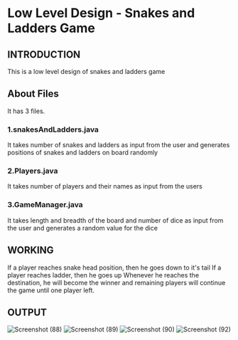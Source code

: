 # Low Level Design - Snakes and Ladders Game

## INTRODUCTION
This is a low level design of snakes and ladders game

## About Files

It has 3 files.
### 1.snakesAndLadders.java
It takes number of snakes and ladders as input from the user and generates positions of snakes and ladders on board randomly
### 2.Players.java
It takes number of players and their names as input from the users
### 3.GameManager.java
It takes length and breadth of the board and number of dice as input from the user and generates a random value for the dice

## WORKING
If a player reaches snake head position, then he goes down to it's tail
If a player reaches ladder, then he goes up
Whenever he reaches the destination, he will become the winner and remaining players will continue the game until one player left.

## OUTPUT
![Screenshot (88)](https://user-images.githubusercontent.com/72642273/145794584-88fb0f43-5bc8-4a7e-bdb6-eab3d65658c2.png)
![Screenshot (89)](https://user-images.githubusercontent.com/72642273/145794614-26ed42e7-6af6-45f4-8690-da9e150af81e.png)
![Screenshot (90)](https://user-images.githubusercontent.com/72642273/145794655-9463a006-2446-405e-a384-d1925aa65e7b.png)
![Screenshot (92)](https://user-images.githubusercontent.com/72642273/145794667-da81c055-6a95-46fe-9033-3e4083601074.png)




